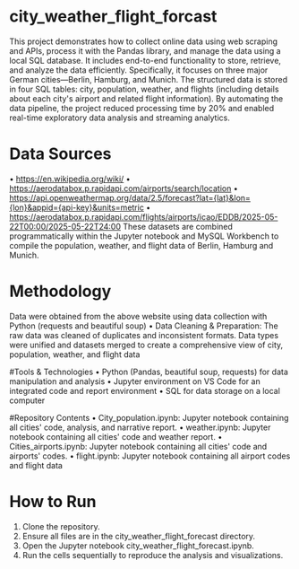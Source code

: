 # city_weather_flight_forcast
This project demonstrates how to collect online data using web scraping and APIs, process it with the Pandas library, and manage the data using a local SQL database. It includes end-to-end functionality to store, retrieve, and analyze the data efficiently.
Specifically, it focuses on three major German cities—Berlin, Hamburg, and Munich. The structured data is stored in four SQL tables: city, population, weather, and flights (including details about each city's airport and related flight information).
By automating the data pipeline, the project reduced processing time by 20% and enabled real-time exploratory data analysis and streaming analytics.

# Data Sources
•	https://en.wikipedia.org/wiki/
•	https://aerodatabox.p.rapidapi.com/airports/search/location
•	https://api.openweathermap.org/data/2.5/forecast?lat={lat}&lon={lon}&appid={api-key}&units=metric
•	https://aerodatabox.p.rapidapi.com/flights/airports/icao/EDDB/2025-05-22T00:00/2025-05-22T24:00
These datasets are combined programmatically within the Jupyter notebook and MySQL Workbench to compile the population, weather, and flight data of Berlin, Hamburg and Munich.

# Methodology
Data were obtained from the above website using data collection with Python (requests and beautiful soup)
•	Data Cleaning & Preparation: The raw data was cleaned of duplicates and inconsistent formats. Data types were unified and datasets merged to create a comprehensive view of city, population, weather, and flight data 

#Tools & Technologies
•	Python (Pandas, beautiful soup, requests) for data manipulation and analysis
•	Jupyter environment on VS Code for an integrated code and report environment
•	SQL for data storage on a local computer

#Repository Contents
•	City_population.ipynb: Jupyter notebook containing all cities' code, analysis, and narrative report.
•	weather.ipynb: Jupyter notebook containing all cities' code and weather report.
•	Cities_airports.ipynb: Jupyter notebook containing all cities' code and airports' codes.
•	flight.ipynb: Jupyter notebook containing all airport codes and flight data

# How to Run
1.	Clone the repository.
2.	Ensure all files are in the city_weather_flight_forecast directory.
3.	Open the Jupyter notebook city_weather_flight_forecast.ipynb.
4.	Run the cells sequentially to reproduce the analysis and visualizations.

